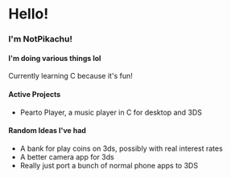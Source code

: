# Hello!
### I'm NotPikachu!
#### I'm doing various things lol
Currently learning C because it's fun!
#### Active Projects
- Pearto Player, a music player in C for desktop and 3DS

#### Random Ideas I've had
- A bank for play coins on 3ds, possibly with real interest rates 
- A better camera app for 3ds
- Really just port a bunch of normal phone apps to 3DS
